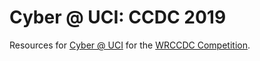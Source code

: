 Cyber @ UCI: CCDC 2019
========

Resources for [Cyber @ UCI](https://cyberclub.ics.uci.edu) for the [WRCCDC Competition](https://wrccdc.org).
